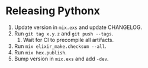 # Releasing Pythonx

1. Update version in `mix.exs` and update CHANGELOG.
2. Run `git tag x.y.z` and `git push --tags`.
   1. Wait for CI to precompile all artifacts.
3. Run `mix elixir_make.checksum --all`.
4. Run `mix hex.publish`.
5. Bump version in `mix.exs` and add `-dev`.
